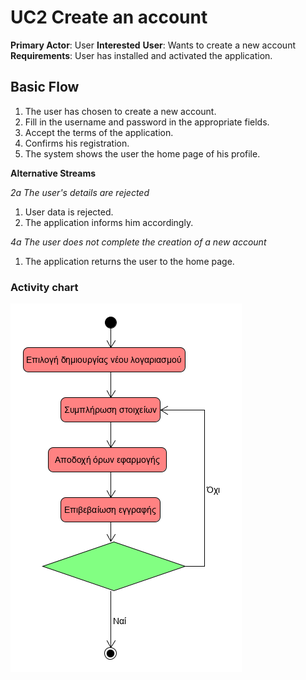 # UC2 Create an account
**Primary Actor**: User
**Interested**
**User**: Wants to create a new account
**Requirements**: User has installed and activated the application.
## Basic Flow
1. The user has chosen to create a new account.
2. Fill in the username and password in the appropriate fields.
3. Accept the terms of the application.
4. Confirms his registration.
5. The system shows the user the home page of his profile.

**Alternative Streams**

*2a The user's details are rejected*
1. User data is rejected.
2. The application informs him accordingly.

*4a The user does not complete the creation of a new account*
1. The application returns the user to the home page.


### Activity chart
![](uml/requirements/account_creation_activity_diagram.png)